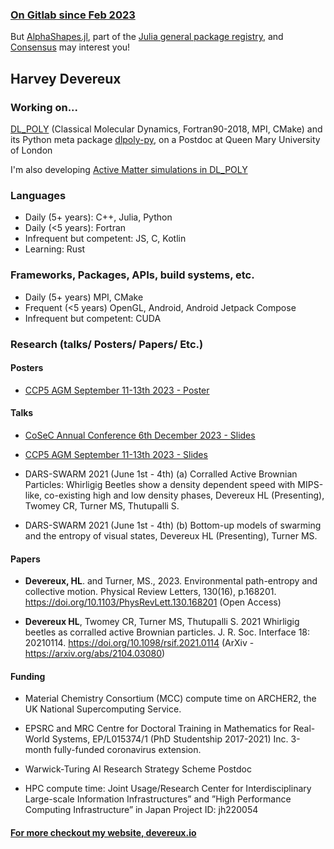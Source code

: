 ### [On Gitlab since Feb 2023](https://gitlab.com/apw951)

But [AlphaShapes.jl](https://github.com/harveydevereux/AlphaShapes.jl), part of the [Julia general package registry](https://github.com/JuliaRegistries/General), and [Consensus](https://github.com/harveydevereux/Consensus) may interest you!

## Harvey Devereux

### Working on... 

[DL_POLY](https://gitlab.com/ccp5/dl-poly) (Classical Molecular Dynamics, Fortran90-2018, MPI, CMake) and its Python meta package [dlpoly-py](https://gitlab.com/drFaustroll/dlpoly-py), on a Postdoc at Queen Mary University of London

I'm also developing [Active Matter simulations in DL_POLY](https://gitlab.com/apw951/dl_poly_active)

### Languages

- Daily (5+ years): C++, Julia, Python
- Daily (<5 years): Fortran
- Infrequent but competent: JS, C, Kotlin
- Learning: Rust

### Frameworks, Packages, APIs, build systems, etc.

- Daily (5+ years) MPI, CMake
- Frequent (<5 years) OpenGL, Android, Android Jetpack Compose
- Infrequent but competent: CUDA


### Research (talks/ Posters/ Papers/ Etc.)

#### Posters

- [CCP5 AGM September 11-13th 2023 - Poster](https://gitlab.com/apw951/apw951/-/blob/main/2023/CCP5-AGM/poster.pdf?ref_type=heads)

#### Talks

- [CoSeC Annual Conference 6th December 2023 - Slides](https://gitlab.com/apw951/apw951/-/blob/main/2023/CoSeC-Conference/HLD.pdf)

- [CCP5 AGM September 11-13th 2023 - Slides](https://gitlab.com/apw951/apw951/-/blob/main/2023/CCP5-AGM/slides.pdf?ref_type=heads)

- DARS-SWARM 2021 (June 1st - 4th)
(a) Corralled Active Brownian Particles: Whirligig Beetles show a density dependent speed with MIPS-like, co-existing high
and low density phases, Devereux HL (Presenting), Twomey CR, Turner MS, Thutupalli S.

- DARS-SWARM 2021 (June 1st - 4th) (b) Bottom-up models of swarming and the entropy of visual states, Devereux HL (Presenting), Turner MS.

#### Papers

- **Devereux, HL**. and Turner, MS., 2023. Environmental path-entropy and collective motion. Physical Review Letters, 130(16), p.168201. https://doi.org/10.1103/PhysRevLett.130.168201 (Open Access)

- **Devereux HL**, Twomey CR, Turner MS, Thutupalli S. 2021 Whirligig beetles as corralled active Brownian particles. J. R. Soc. Interface 18: 20210114. https://doi.org/10.1098/rsif.2021.0114 (ArXiv - https://arxiv.org/abs/2104.03080)

#### Funding

- Material Chemistry Consortium (MCC) compute time on ARCHER2, the UK National Supercomputing Service.

- EPSRC and MRC Centre for Doctoral Training in Mathematics for Real-World Systems, EP/L015374/1 (PhD Studentship
2017-2021) Inc. 3-month fully-funded coronavirus extension.

- Warwick-Turing AI Research Strategy Scheme Postdoc

- HPC compute time: Joint Usage/Research Center for Interdisciplinary Large-scale Information Infrastructures” and ”High
Performance Computing Infrastructure” in Japan Project ID: jh220054

#### [For more checkout my website, devereux.io](https://devereux.io)



